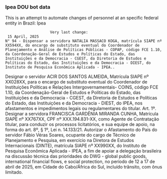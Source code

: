  ### Ipea DOU bot data
 This is an attempt to automate changes of personnel at an specific federal entity in Brazil: Ipea
 
                        Very last change: 
 	 15 April, 2025
	N° 94 - Dispensar a servidora NATALIA MASSACO KOGA, matrícula SIAPE nº XX594XX, do encargo de substituto eventual do Coordenador de Planejamento e Análise de Políticas Públicas - COPAP, código FCE 1.10, da Coordenação-Geral de Estudos e Políticas do Estado, das Instituições e da Democracia - CGEST, da Diretoria de Estudos e Políticas do Estado, das Instituições e da Democracia - DIEST, do Instituto de Pesquisa Econômica Aplicada - IPEA..
Designar o servidor ACIR DOS SANTOS ALMEIDA, Matrícula SIAPE nº XX028XX, para o encargo de substituto eventual do Coordenador de Instituições Políticas e Relações Intergovernamentais- COINS, código FCE 1.10, da Coordenação-Geral de Estudos e Políticas do Estado, das Instituições e da Democracia - CGEST, da Diretoria de Estudos e Políticas do Estado, das Instituições e da Democracia - DIEST, do IPEA, nos afastamentos e impedimentos legais ou regulamentares do titular.
Art. 1º. Designar a servidora FRANCISCA GARDÊNIA MIRANDA CUNHA, Matrícula SIAPE nº XX767XX, CPF nº XXX.194.831-XX, como Agente de Contratação titular, para conduzir os processos licitatórios, e sua equipe de apoio, na forma do art. 8º, § 1º, Lei n. 14.133/21.
Autorizar o Afastamento do País do servidor Fábio Véras Soares, ocupante do cargo de Técnico de Planejamento e Pesquisa, em exercício na Diretora de Estudos Internacionais (DINTE), matrícula SIAPE nº XX990XX, do Instituto de Pesquisa Econômica Aplicada - IPEA, a fim de apoiar a delegação brasileira na discussão técnica das prioridades do DWG - global public goods, international financial flows, e social protection, no período de 12 a 17 de abril de 2025, em Cidade do Cabo/África do Sul, incluído trânsito, com ônus limitado.
